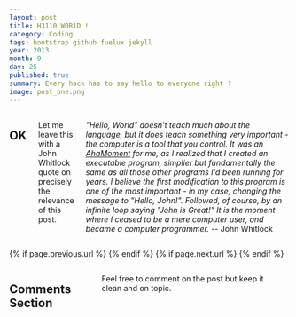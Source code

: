 ```yaml
---
layout: post
title: H3110 W0R1D !
category: Coding
tags: bootstrap github fuelux jekyll 
year: 2013
month: 9
day: 25
published: true
summary: Every hack has to say hello to everyone right ?
image: post_one.png
---
```


<div class="row">	
	<div class="span9 columns">
	  <h2>OK</h2>
	  <p>Let me leave this with a John Whitlock quote on precisely the relevance of this post.</p>
	  <p><i>"Hello, World" doesn't teach much about the language, but it does teach something very important - the computer is a tool that you control. It was an <u>AhaMoment</u> for me, as I realized that I created an executable program, simplier but fundamentally the same as all those other programs I'd been running for years. I believe the first modification to this program is one of the most important - in my case, changing the message to "Hello, John!". Followed, of course, by an infinite loop saying "John is Great!" It is the moment where I ceased to be a mere computer user, and became a computer programmer.</i> -- John Whitlock</p>
	</div>
</div> 

<div class="row">	
	<div class="span9 column">
			<p class="pull-right">{% if page.previous.url %} <a href="{{page.previous.url}}" title="Previous Post: {{page.previous.title}}"><i class="icon-chevron-left"></i></a> 	{% endif %}   {% if page.next.url %} 	<a href="{{page.next.url}}" title="Next Post: {{page.next.title}}"><i class="icon-chevron-right"></i></a> 	{% endif %} </p>  
	</div>
</div>

<div class="row">	
    <div class="span9 columns">    
		<h2>Comments Section</h2>
	    <p>Feel free to comment on the post but keep it clean and on topic.</p>	
		<div id="disqus_thread"></div>
		<script type="text/javascript">
			/* * * CONFIGURATION VARIABLES: EDIT BEFORE PASTING INTO YOUR WEBPAGE * * */
			var disqus_shortname = 'ericjones'; // required: replace example with your forum shortname
			var disqus_identifier = '/blog/How-I-built-my-blog-in-one-day';
			var disqus_url = '/blog/How-I-built-my-blog-in-one-day';
			
			/* * * DON'T EDIT BELOW THIS LINE * * */
			(function() {
				var dsq = document.createElement('script'); dsq.type = 'text/javascript'; dsq.async = true;
				dsq.src = 'http://' + disqus_shortname + '.disqus.com/embed.js';
				(document.getElementsByTagName('head')[0] || document.getElementsByTagName('body')[0]).appendChild(dsq);
			})();
		</script>
		<noscript>Please enable JavaScript to view the <a href="http://disqus.com/?ref_noscript">comments powered by Disqus.</a></noscript>
		<a href="http://disqus.com" class="dsq-brlink">blog comments powered by <span class="logo-disqus">Disqus</span></a>
	</div>
</div>

<!-- Twitter -->
<script>!function(d,s,id){var js,fjs=d.getElementsByTagName(s)[0];if(!d.getElementById(id)){js=d.createElement(s);js.id=id;js.src="//platform.twitter.com/widgets.js";fjs.parentNode.insertBefore(js,fjs);}}(document,"script","twitter-wjs");</script>

<!-- Google + -->
<script type="text/javascript">
  (function() {
    var po = document.createElement('script'); po.type = 'text/javascript'; po.async = true;
    po.src = 'https://apis.google.com/js/plusone.js';
    var s = document.getElementsByTagName('script')[0]; s.parentNode.insertBefore(po, s);
  })();
</script>
